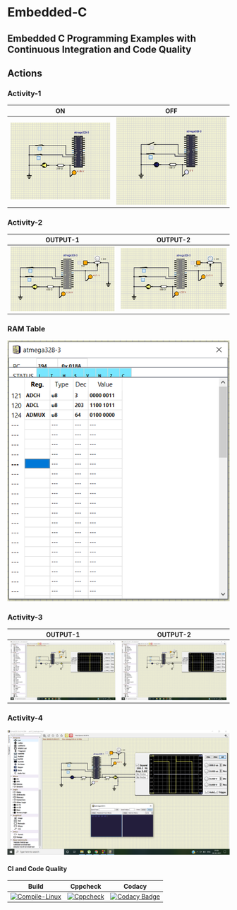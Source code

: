 # Embedded-C
## Embedded C Programming Examples with Continuous Integration and Code Quality

## Actions

### Activity-1 
|ON|OFF|
|:--:|:--:|
|![ON](https://github.com/Madhuraaaaa/Embedded-C/blob/main/Simulation/on_act1.PNG)|![OFF](https://github.com/Madhuraaaaa/Embedded-C/blob/main/Simulation/off_act1.PNG)|

### Activity-2
|OUTPUT-1|OUTPUT-2|
|:--:|:--:|
|![OUTPUT1](https://github.com/Madhuraaaaa/Embedded-C/blob/main/Simulation/on_act2.PNG)|![OUTPUT2](https://github.com/Madhuraaaaa/Embedded-C/blob/main/Simulation/on_act2_pot.PNG)|

### RAM Table
![OUTPUT](https://github.com/Madhuraaaaa/Embedded-C/blob/main/Simulation/RAM_Table.PNG)

### Activity-3
|OUTPUT-1|OUTPUT-2|
|:--:|:--:|
|![OUTPUT1](https://github.com/Madhuraaaaa/Embedded-C/blob/main/Simulation/PWM1_act3.PNG)|![OUTPUT2](https://github.com/Madhuraaaaa/Embedded-C/blob/main/Simulation/PWM2_act3.PNG)|
### Activity-4
![OUTPUT](https://github.com/Madhuraaaaa/Embedded-C/blob/main/Simulation/UART1_act4.PNG)
#### CI and Code Quality

|Build|Cppcheck|Codacy|
|:--:|:--:|:--:|
|[![Compile-Linux](https://github.com/Madhuraaaaa/Embedded-C/actions/workflows/Compile.yml/badge.svg)](https://github.com/Madhuraaaaa/Embedded-C/actions/workflows/Compile.yml)|[![Cppcheck](https://github.com/Madhuraaaaa/Embedded-C/actions/workflows/CodeQulaity.yml/badge.svg)](https://github.com/Madhuraaaaa/Embedded-C/actions/workflows/CodeQulaity.yml)|[![Codacy Badge](https://app.codacy.com/project/badge/Grade/c210cfbfe0bd4b9e979ad0d65d766d8f)](https://www.codacy.com/gh/Madhuraaaaa/Embedded-C/dashboard?utm_source=github.com&amp;utm_medium=referral&amp;utm_content=Madhuraaaaa/Embedded-C&amp;utm_campaign=Badge_Grade)|